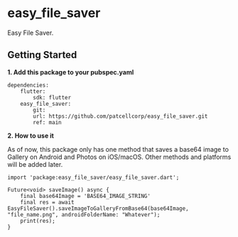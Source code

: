 # easy_file_saver

Easy File Saver.

## Getting Started

**1. Add this package to your pubspec.yaml**

```
dependencies:
    flutter:
        sdk: flutter
    easy_file_saver:
        git:
        url: https://github.com/patcellcorp/easy_file_saver.git
        ref: main
```

**2. How to use it**

As of now, this package only has one method that saves a base64 image to Gallery on Android and Photos on iOS/macOS. Other methods and platforms will be added later.

```
import 'package:easy_file_saver/easy_file_saver.dart';

Future<void> saveImage() async {
    final base64Image = 'BASE64_IMAGE_STRING'
    final res = await EasyFileSaver().saveImageToGalleryFromBase64(base64Image, "file_name.png", androidFolderName: "Whatever");
    print(res);
}
```